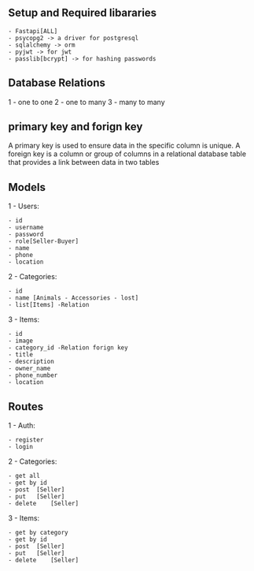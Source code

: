 ## Setup and Required libararies
    - Fastapi[ALL]
    - psycopg2 -> a driver for postgresql
    - sqlalchemy -> orm
    - pyjwt -> for jwt 
    - passlib[bcrypt] -> for hashing passwords

## Database Relations 
1 - one to one 
2 - one to many
3 - many to many

## primary key and forign key
A primary key is used to ensure data in the specific column is unique. A foreign key is a column or group of columns in a relational database table that provides a link between data in two tables

## Models
1 - Users:

    - id
    - username
    - password
    - role[Seller-Buyer]
    - name
    - phone
    - location

2 - Categories:

    - id
    - name [Animals - Accessories - lost]
    - list[Items] -Relation

3 - Items:

    - id
    - image
    - category_id -Relation forign key
    - title
    - description
    - owner_name
    - phone_number
    - location




## Routes
1 - Auth:

    - register
    - login

2 - Categories:

    - get all
    - get by id 
    - post  [Seller]
    - put   [Seller]
    - delete    [Seller]

3 - Items:

    - get by category
    - get by id 
    - post  [Seller]
    - put   [Seller]
    - delete    [Seller]